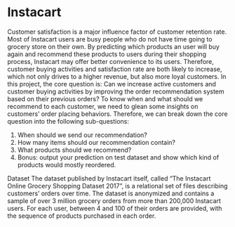# Instacart
Customer satisfaction is a major influence factor of customer retention rate. Most of Instacart users are busy people who do not have time going to grocery store on their own. By predicting which products an user will buy again and recommend these products to users during their shopping process, Instacart may offer better convenience to its users. Therefore, customer buying activities and satisfaction rate are both likely to increase, which not only drives to a higher revenue, but also more loyal customers.
In this project, the core question is: Can we increase active customers and customer buying activities by improving the order recommendation system based on their previous orders?
To know when and what should we recommend to each customer, we need to glean some insights on customers’ order placing behaviors. Therefore, we can break down the core question into the following sub-questions:
1) When should we send our recommendation?
2) How many items should our recommendation contain?
3) What products should we recommend?
4) Bonus: output your prediction on test dataset and show which kind of products would mostly reordered.

Dataset
The dataset published by Instacart itself, called “The Instacart Online Grocery Shopping Dataset 2017”, is a relational set of files describing customers’ orders over time. The dataset is anonymized and contains a sample of over 3 million grocery orders from more than 200,000 Instacart users. For each user, between 4 and 100 of their orders are provided, with the sequence of products purchased in each order.
